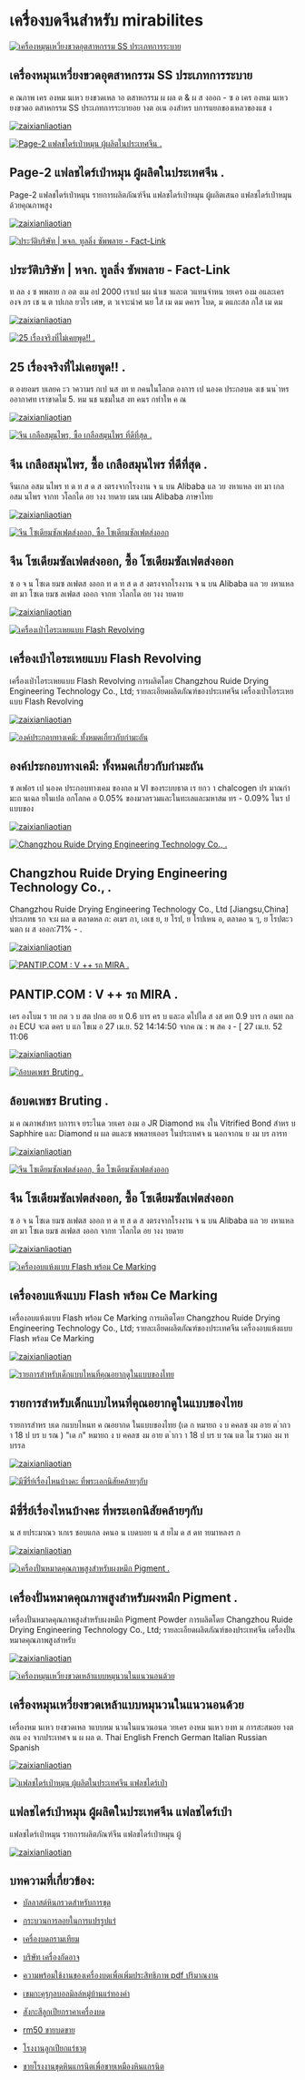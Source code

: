 # เครื่องบดจีนสำหรับ mirabilites
<a href="https://mnn.zoosnet.net/LR/Chatpre.aspx?id=MNN94995150&p=https://topgrinding.com/" target="_blank">![เครื่องหมุนเหวี่ยงขวดอุตสาหกรรม SS ประเภทการระบาย ](https://github.com/technlg/images/blob/main/2.jpg)</a>
## เครื่องหมุนเหวี่ยงขวดอุตสาหกรรม SS ประเภทการระบาย 
ค ณภาพ เคร องหม นเหว ยงขวดเหล าอ ตสาหกรรม ผ ผล ต & ผ ส งออก - ซ อ เคร องหม นเหว ยงขวดอ ตสาหกรรม SS ประเภทการระบายอย างต อเน องสำหร บการแยกของเหลวของแข ง 
<a href="https://mnn.zoosnet.net/LR/Chatpre.aspx?id=MNN94995150&p=https://topgrinding.com/" target="_blank"><img src="https://github.com/technlg/images/raw/main/chat11.jpg" alt="zaixianliaotian"/></a><a href="//whatsapp.shibangsoft.com/WhatsApp.php" ><img src="https://github.com/technlg/images/raw/main/chat11.png" alt=""></a>
<a href="https://mnn.zoosnet.net/LR/Chatpre.aspx?id=MNN94995150&p=https://topgrinding.com/" target="_blank">![Page-2 แฟลชไดร์เป่าหมุน ผู้ผลิตในประเทศจีน .](https://github.com/technlg/images/blob/main/22.jpg)</a>
## Page-2 แฟลชไดร์เป่าหมุน ผู้ผลิตในประเทศจีน .
Page-2 แฟลชไดร์เป่าหมุน รายการผลิตภัณฑ์จีน แฟลชไดร์เป่าหมุน ผู้ผลิตเสนอ แฟลชไดร์เป่าหมุน ด้วยคุณภาพสูง
<a href="https://mnn.zoosnet.net/LR/Chatpre.aspx?id=MNN94995150&p=https://topgrinding.com/" target="_blank"><img src="https://github.com/technlg/images/raw/main/chat11.jpg" alt="zaixianliaotian"/></a><a href="//whatsapp.shibangsoft.com/WhatsApp.php" ><img src="https://github.com/technlg/images/raw/main/chat11.png" alt=""></a>
<a href="https://mnn.zoosnet.net/LR/Chatpre.aspx?id=MNN94995150&p=https://topgrinding.com/" target="_blank">![ประวัติบริษัท | หจก. ทูลลิ่ง ซัพพลาย - Fact-Link](https://github.com/technlg/images/blob/main/12.jpg)</a>
## ประวัติบริษัท | หจก. ทูลลิ่ง ซัพพลาย - Fact-Link
ท ลล ง ซ พพลาย ก อต งเม อป 2000 เราเป นผ นำเข าและต วแทนจำหน ายเคร องม อและเคร องจ กร เช น ต าปเกล ยวไร เศษ, ต วเจาะนำศ นย ใส เม ดม ดคาร ไบด, ม ดแกะสล กใส เม ดม 
<a href="https://mnn.zoosnet.net/LR/Chatpre.aspx?id=MNN94995150&p=https://topgrinding.com/" target="_blank"><img src="https://github.com/technlg/images/raw/main/chat11.jpg" alt="zaixianliaotian"/></a><a href="//whatsapp.shibangsoft.com/WhatsApp.php" ><img src="https://github.com/technlg/images/raw/main/chat11.png" alt=""></a>
<a href="https://mnn.zoosnet.net/LR/Chatpre.aspx?id=MNN94995150&p=https://topgrinding.com/" target="_blank">![25 เรื่องจริงที่ไม่เคยพูด!! .](https://github.com/technlg/images/blob/main/24.jpg)</a>
## 25 เรื่องจริงที่ไม่เคยพูด!! .
ต องยอมร บเลยค ะว าความร กเป นส งท ท กคนในโลกต องการ เป นองค ประกอบด งเช นน ำหร ออากาศท เราขาดไม 5. หม นช นชมในส งท คนร กทำให ค ณ
<a href="https://mnn.zoosnet.net/LR/Chatpre.aspx?id=MNN94995150&p=https://topgrinding.com/" target="_blank"><img src="https://github.com/technlg/images/raw/main/chat11.jpg" alt="zaixianliaotian"/></a><a href="//whatsapp.shibangsoft.com/WhatsApp.php" ><img src="https://github.com/technlg/images/raw/main/chat11.png" alt=""></a>
<a href="https://mnn.zoosnet.net/LR/Chatpre.aspx?id=MNN94995150&p=https://topgrinding.com/" target="_blank">![จีน เกลือสมุนไพร, ซื้อ เกลือสมุนไพร ที่ดีที่สุด .](https://github.com/technlg/images/blob/main/32.jpg)</a>
## จีน เกลือสมุนไพร, ซื้อ เกลือสมุนไพร ที่ดีที่สุด .
จีนเกล อสม นไพร ท ด ท ส ด ส งตรงจากโรงงาน จ น บน Alibaba แล วย งหาแหล งท มา เกล อสม นไพร จากท วโลกได อย างง ายดาย เมน เมน Alibaba ภาษาไทย 
<a href="https://mnn.zoosnet.net/LR/Chatpre.aspx?id=MNN94995150&p=https://topgrinding.com/" target="_blank"><img src="https://github.com/technlg/images/raw/main/chat11.jpg" alt="zaixianliaotian"/></a><a href="//whatsapp.shibangsoft.com/WhatsApp.php" ><img src="https://github.com/technlg/images/raw/main/chat11.png" alt=""></a>
<a href="https://mnn.zoosnet.net/LR/Chatpre.aspx?id=MNN94995150&p=https://topgrinding.com/" target="_blank">![จีน โซเดียมซัลเฟตส่งออก, ซื้อ โซเดียมซัลเฟตส่งออก ](https://github.com/technlg/images/blob/main/62.jpg)</a>
## จีน โซเดียมซัลเฟตส่งออก, ซื้อ โซเดียมซัลเฟตส่งออก 
ซ อ จ น โซเด ยมซ ลเฟตส งออก ท ด ท ส ด ส งตรงจากโรงงาน จ น บน Alibaba แล วย งหาแหล งท มา โซเด ยมซ ลเฟตส งออก จากท วโลกได อย างง ายดาย
<a href="https://mnn.zoosnet.net/LR/Chatpre.aspx?id=MNN94995150&p=https://topgrinding.com/" target="_blank"><img src="https://github.com/technlg/images/raw/main/chat11.jpg" alt="zaixianliaotian"/></a><a href="//whatsapp.shibangsoft.com/WhatsApp.php" ><img src="https://github.com/technlg/images/raw/main/chat11.png" alt=""></a>
<a href="https://mnn.zoosnet.net/LR/Chatpre.aspx?id=MNN94995150&p=https://topgrinding.com/" target="_blank">![เครื่องเป่าไอระเหยแบบ Flash Revolving](https://github.com/technlg/images/blob/main/50.jpg)</a>
## เครื่องเป่าไอระเหยแบบ Flash Revolving
เครื่องเป่าไอระเหยแบบ Flash Revolving การผลิตโดย Changzhou Ruide Drying Engineering Technology Co., Ltd; รายละเอียดผลิตภัณฑ์ของประเทศจีน เครื่องเป่าไอระเหยแบบ Flash Revolving
<a href="https://mnn.zoosnet.net/LR/Chatpre.aspx?id=MNN94995150&p=https://topgrinding.com/" target="_blank"><img src="https://github.com/technlg/images/raw/main/chat11.jpg" alt="zaixianliaotian"/></a><a href="//whatsapp.shibangsoft.com/WhatsApp.php" ><img src="https://github.com/technlg/images/raw/main/chat11.png" alt=""></a>
<a href="https://mnn.zoosnet.net/LR/Chatpre.aspx?id=MNN94995150&p=https://topgrinding.com/" target="_blank">![องค์ประกอบทางเคมี: ทั้งหมดเกี่ยวกับกำมะถัน ](https://github.com/technlg/images/blob/main/3.jpg)</a>
## องค์ประกอบทางเคมี: ทั้งหมดเกี่ยวกับกำมะถัน 
ซ ลเฟอร เป นองค ประกอบทางเคม ของกล ม VI ของระบบธาต เร ยกว า chalcogen ปร มาณกำมะถ นเฉล ยในเปล อกโลกค อ 0.05% ของมวลรวมและในทะเลและมหาสม ทร - 0.09% ในร ปแบบของ 
<a href="https://mnn.zoosnet.net/LR/Chatpre.aspx?id=MNN94995150&p=https://topgrinding.com/" target="_blank"><img src="https://github.com/technlg/images/raw/main/chat11.jpg" alt="zaixianliaotian"/></a><a href="//whatsapp.shibangsoft.com/WhatsApp.php" ><img src="https://github.com/technlg/images/raw/main/chat11.png" alt=""></a>
<a href="https://mnn.zoosnet.net/LR/Chatpre.aspx?id=MNN94995150&p=https://topgrinding.com/" target="_blank">![Changzhou Ruide Drying Engineering Technology Co., .](https://github.com/technlg/images/blob/main/27.jpg)</a>
## Changzhou Ruide Drying Engineering Technology Co., .
Changzhou Ruide Drying Engineering Technology Co., Ltd [Jiangsu,China] ประเภทธ รก จ:ผ ผล ต ตลาดหล ก: อเมร กา, เอเช ย, ย โรป, ย โรปเหน อ, ตลาดอ น ๆ, ย โรปตะว นตก ผ ส งออก:71% - .
<a href="https://mnn.zoosnet.net/LR/Chatpre.aspx?id=MNN94995150&p=https://topgrinding.com/" target="_blank"><img src="https://github.com/technlg/images/raw/main/chat11.jpg" alt="zaixianliaotian"/></a><a href="//whatsapp.shibangsoft.com/WhatsApp.php" ><img src="https://github.com/technlg/images/raw/main/chat11.png" alt=""></a>
<a href="https://mnn.zoosnet.net/LR/Chatpre.aspx?id=MNN94995150&p=https://topgrinding.com/" target="_blank">![PANTIP.COM : V ++ รถ MIRA .](https://github.com/technlg/images/blob/main/31.jpg)</a>
## PANTIP.COM : V ++ รถ MIRA .
เคร องโบม ร าท กต ว บ สต ปกต อย ท 0.6 บาร คร บ และอ ดไปได ส งส ดท 0.9 บาร ก อนท กล อง ECU จะต ดคร บ แก ไขเม อ 27 เม.ย. 52 14:14:50 จากค ณ : พ สค ง - [ 27 เม.ย. 52 11:06 
<a href="https://mnn.zoosnet.net/LR/Chatpre.aspx?id=MNN94995150&p=https://topgrinding.com/" target="_blank"><img src="https://github.com/technlg/images/raw/main/chat11.jpg" alt="zaixianliaotian"/></a><a href="//whatsapp.shibangsoft.com/WhatsApp.php" ><img src="https://github.com/technlg/images/raw/main/chat11.png" alt=""></a>
<a href="https://mnn.zoosnet.net/LR/Chatpre.aspx?id=MNN94995150&p=https://topgrinding.com/" target="_blank">![ล้อบดเพชร Bruting .](https://github.com/technlg/images/blob/main/35.jpg)</a>
## ล้อบดเพชร Bruting .
ม ค ณภาพสำหร บการเจ ยระไนด วยเคร องม อ JR Diamond หน งใน Vitrified Bond สำหร บ Saphhire และ Diamond ผ ผล ตและซ พพลายเออร ในประเทศจ น นอกจากน ย งม บร การท 
<a href="https://mnn.zoosnet.net/LR/Chatpre.aspx?id=MNN94995150&p=https://topgrinding.com/" target="_blank"><img src="https://github.com/technlg/images/raw/main/chat11.jpg" alt="zaixianliaotian"/></a><a href="//whatsapp.shibangsoft.com/WhatsApp.php" ><img src="https://github.com/technlg/images/raw/main/chat11.png" alt=""></a>
<a href="https://mnn.zoosnet.net/LR/Chatpre.aspx?id=MNN94995150&p=https://topgrinding.com/" target="_blank">![จีน โซเดียมซัลเฟตส่งออก, ซื้อ โซเดียมซัลเฟตส่งออก ](https://github.com/technlg/images/blob/main/25.jpg)</a>
## จีน โซเดียมซัลเฟตส่งออก, ซื้อ โซเดียมซัลเฟตส่งออก 
ซ อ จ น โซเด ยมซ ลเฟตส งออก ท ด ท ส ด ส งตรงจากโรงงาน จ น บน Alibaba แล วย งหาแหล งท มา โซเด ยมซ ลเฟตส งออก จากท วโลกได อย างง ายดาย 
<a href="https://mnn.zoosnet.net/LR/Chatpre.aspx?id=MNN94995150&p=https://topgrinding.com/" target="_blank"><img src="https://github.com/technlg/images/raw/main/chat11.jpg" alt="zaixianliaotian"/></a><a href="//whatsapp.shibangsoft.com/WhatsApp.php" ><img src="https://github.com/technlg/images/raw/main/chat11.png" alt=""></a>
<a href="https://mnn.zoosnet.net/LR/Chatpre.aspx?id=MNN94995150&p=https://topgrinding.com/" target="_blank">![เครื่องอบแห้งแบบ Flash พร้อม Ce Marking](https://github.com/technlg/images/blob/main/42.jpg)</a>
## เครื่องอบแห้งแบบ Flash พร้อม Ce Marking
เครื่องอบแห้งแบบ Flash พร้อม Ce Marking การผลิตโดย Changzhou Ruide Drying Engineering Technology Co., Ltd; รายละเอียดผลิตภัณฑ์ของประเทศจีน เครื่องอบแห้งแบบ Flash พร้อม Ce Marking
<a href="https://mnn.zoosnet.net/LR/Chatpre.aspx?id=MNN94995150&p=https://topgrinding.com/" target="_blank"><img src="https://github.com/technlg/images/raw/main/chat11.jpg" alt="zaixianliaotian"/></a><a href="//whatsapp.shibangsoft.com/WhatsApp.php" ><img src="https://github.com/technlg/images/raw/main/chat11.png" alt=""></a>
<a href="https://mnn.zoosnet.net/LR/Chatpre.aspx?id=MNN94995150&p=https://topgrinding.com/" target="_blank">![รายการสำหรับเด็กแบบไหนที่คุณอยากดูในแบบของไทย ](https://github.com/technlg/images/blob/main/29.jpg)</a>
## รายการสำหรับเด็กแบบไหนที่คุณอยากดูในแบบของไทย 
รายการสำหร บเด กแบบไหนท ค ณอยากด ในแบบของไทย (เด ก หมายถ ง บ คคลซ งม อาย ต ำกว า 18 ป บร บ รณ ) "เด ก" หมายถ ง บ คคลซ งม อาย ต ำกว า 18 ป บร บ รณ แต ไม รวมถ งผ ท บรรล 
<a href="https://mnn.zoosnet.net/LR/Chatpre.aspx?id=MNN94995150&p=https://topgrinding.com/" target="_blank"><img src="https://github.com/technlg/images/raw/main/chat11.jpg" alt="zaixianliaotian"/></a><a href="//whatsapp.shibangsoft.com/WhatsApp.php" ><img src="https://github.com/technlg/images/raw/main/chat11.png" alt=""></a>
<a href="https://mnn.zoosnet.net/LR/Chatpre.aspx?id=MNN94995150&p=https://topgrinding.com/" target="_blank">![มีซี่รี่ย์เรื่องไหนบ้างคะ ที่พระเอกนิสัยคล้ายๆกับ ](https://github.com/technlg/images/blob/main/11.jpg)</a>
## มีซี่รี่ย์เรื่องไหนบ้างคะ ที่พระเอกนิสัยคล้ายๆกับ 
น ส ยประมาณว าเกเร ชอบแกล งคนอ น เบดบอย น ส ยไม ด ส ดท ายมาหลงร ก 
<a href="https://mnn.zoosnet.net/LR/Chatpre.aspx?id=MNN94995150&p=https://topgrinding.com/" target="_blank"><img src="https://github.com/technlg/images/raw/main/chat11.jpg" alt="zaixianliaotian"/></a><a href="//whatsapp.shibangsoft.com/WhatsApp.php" ><img src="https://github.com/technlg/images/raw/main/chat11.png" alt=""></a>
<a href="https://mnn.zoosnet.net/LR/Chatpre.aspx?id=MNN94995150&p=https://topgrinding.com/" target="_blank">![เครื่องปั่นหมาดคุณภาพสูงสำหรับผงหมึก Pigment .](https://github.com/technlg/images/blob/main/63.jpg)</a>
## เครื่องปั่นหมาดคุณภาพสูงสำหรับผงหมึก Pigment .
เครื่องปั่นหมาดคุณภาพสูงสำหรับผงหมึก Pigment Powder การผลิตโดย Changzhou Ruide Drying Engineering Technology Co., Ltd; รายละเอียดผลิตภัณฑ์ของประเทศจีน เครื่องปั่นหมาดคุณภาพสูงสำหรับ 
<a href="https://mnn.zoosnet.net/LR/Chatpre.aspx?id=MNN94995150&p=https://topgrinding.com/" target="_blank"><img src="https://github.com/technlg/images/raw/main/chat11.jpg" alt="zaixianliaotian"/></a><a href="//whatsapp.shibangsoft.com/WhatsApp.php" ><img src="https://github.com/technlg/images/raw/main/chat11.png" alt=""></a>
<a href="https://mnn.zoosnet.net/LR/Chatpre.aspx?id=MNN94995150&p=https://topgrinding.com/" target="_blank">![เครื่องหมุนเหวี่ยงขวดเหล้าแบบหมุนวนในแนวนอนด้วย ](https://github.com/technlg/images/blob/main/21.jpg)</a>
## เครื่องหมุนเหวี่ยงขวดเหล้าแบบหมุนวนในแนวนอนด้วย 
เครื่องหม นเหว ยงขวดเหล าแบบหม นวนในแนวนอนด วยเคร องหม นเหว ยงท ม การสะสมอย างต อเน อง จากประเทศจ น ผ ผล ต. Thai English French German Italian Russian Spanish 
<a href="https://mnn.zoosnet.net/LR/Chatpre.aspx?id=MNN94995150&p=https://topgrinding.com/" target="_blank"><img src="https://github.com/technlg/images/raw/main/chat11.jpg" alt="zaixianliaotian"/></a><a href="//whatsapp.shibangsoft.com/WhatsApp.php" ><img src="https://github.com/technlg/images/raw/main/chat11.png" alt=""></a>
<a href="https://mnn.zoosnet.net/LR/Chatpre.aspx?id=MNN94995150&p=https://topgrinding.com/" target="_blank">![แฟลชไดร์เป่าหมุน ผู้ผลิตในประเทศจีน แฟลชไดร์เป่า ](https://github.com/technlg/images/blob/main/2.jpg)</a>
## แฟลชไดร์เป่าหมุน ผู้ผลิตในประเทศจีน แฟลชไดร์เป่า 
แฟลชไดร์เป่าหมุน รายการผลิตภัณฑ์จีน แฟลชไดร์เป่าหมุน ผู้ 
<a href="https://mnn.zoosnet.net/LR/Chatpre.aspx?id=MNN94995150&p=https://topgrinding.com/" target="_blank"><img src="https://github.com/technlg/images/raw/main/chat11.jpg" alt="zaixianliaotian"/></a><a href="//whatsapp.shibangsoft.com/WhatsApp.php" ><img src="https://github.com/technlg/images/raw/main/chat11.png" alt=""></a>
## บทความที่เกี่ยวข้อง:
* [บัลลาสต์หินกรวดสำหรับการขุด](%E0%B8%9A%E0%B8%B1%E0%B8%A5%E0%B8%A5%E0%B8%B2%E0%B8%AA%E0%B8%95%E0%B9%8C%E0%B8%AB%E0%B8%B4%E0%B8%99%E0%B8%81%E0%B8%A3%E0%B8%A7%E0%B8%94%E0%B8%AA%E0%B8%B3%E0%B8%AB%E0%B8%A3%E0%B8%B1%E0%B8%9A%E0%B8%81%E0%B8%B2%E0%B8%A3%E0%B8%82%E0%B8%B8%E0%B8%94.md)
* [กระบวนการลอยในการแปรรูปแร่](%E0%B8%81%E0%B8%A3%E0%B8%B0%E0%B8%9A%E0%B8%A7%E0%B8%99%E0%B8%81%E0%B8%B2%E0%B8%A3%E0%B8%A5%E0%B8%AD%E0%B8%A2%E0%B9%83%E0%B8%99%E0%B8%81%E0%B8%B2%E0%B8%A3%E0%B9%81%E0%B8%9B%E0%B8%A3%E0%B8%A3%E0%B8%B9%E0%B8%9B%E0%B9%81%E0%B8%A3%E0%B9%88.md)
* [เครื่องบดกรามเทียม](%E0%B9%80%E0%B8%84%E0%B8%A3%E0%B8%B7%E0%B9%88%E0%B8%AD%E0%B8%87%E0%B8%9A%E0%B8%94%E0%B8%81%E0%B8%A3%E0%B8%B2%E0%B8%A1%E0%B9%80%E0%B8%97%E0%B8%B5%E0%B8%A2%E0%B8%A1.md)
* [บริษัท เครื่องกัดอาจ](%E0%B8%9A%E0%B8%A3%E0%B8%B4%E0%B8%A9%E0%B8%B1%E0%B8%97%20%E0%B9%80%E0%B8%84%E0%B8%A3%E0%B8%B7%E0%B9%88%E0%B8%AD%E0%B8%87%E0%B8%81%E0%B8%B1%E0%B8%94%E0%B8%AD%E0%B8%B2%E0%B8%88.md)
* [ความพร้อมใช้งานของเครื่องบดเพื่อเพิ่มประสิทธิภาพ pdf ปริมาณงาน](%E0%B8%84%E0%B8%A7%E0%B8%B2%E0%B8%A1%E0%B8%9E%E0%B8%A3%E0%B9%89%E0%B8%AD%E0%B8%A1%E0%B9%83%E0%B8%8A%E0%B9%89%E0%B8%87%E0%B8%B2%E0%B8%99%E0%B8%82%E0%B8%AD%E0%B8%87%E0%B9%80%E0%B8%84%E0%B8%A3%E0%B8%B7%E0%B9%88%E0%B8%AD%E0%B8%87%E0%B8%9A%E0%B8%94%E0%B9%80%E0%B8%9E%E0%B8%B7%E0%B9%88%E0%B8%AD%E0%B9%80%E0%B8%9E%E0%B8%B4%E0%B9%88%E0%B8%A1%E0%B8%9B%E0%B8%A3%E0%B8%B0%E0%B8%AA%E0%B8%B4%E0%B8%97%E0%B8%98%E0%B8%B4%E0%B8%A0%E0%B8%B2%E0%B8%9E%20pdf%20%E0%B8%9B%E0%B8%A3%E0%B8%B4%E0%B8%A1%E0%B8%B2%E0%B8%93%E0%B8%87%E0%B8%B2%E0%B8%99.md)
* [เขมกะคุรุกุลบอลมิลล์หมู่บ้านแร่ทองคำ](%E0%B9%80%E0%B8%82%E0%B8%A1%E0%B8%81%E0%B8%B0%E0%B8%84%E0%B8%B8%E0%B8%A3%E0%B8%B8%E0%B8%81%E0%B8%B8%E0%B8%A5%E0%B8%9A%E0%B8%AD%E0%B8%A5%E0%B8%A1%E0%B8%B4%E0%B8%A5%E0%B8%A5%E0%B9%8C%E0%B8%AB%E0%B8%A1%E0%B8%B9%E0%B9%88%E0%B8%9A%E0%B9%89%E0%B8%B2%E0%B8%99%E0%B9%81%E0%B8%A3%E0%B9%88%E0%B8%97%E0%B8%AD%E0%B8%87%E0%B8%84%E0%B8%B3.md)
* [สังกะสีลูกเปียกราคาเครื่องบด](%E0%B8%AA%E0%B8%B1%E0%B8%87%E0%B8%81%E0%B8%B0%E0%B8%AA%E0%B8%B5%E0%B8%A5%E0%B8%B9%E0%B8%81%E0%B9%80%E0%B8%9B%E0%B8%B5%E0%B8%A2%E0%B8%81%E0%B8%A3%E0%B8%B2%E0%B8%84%E0%B8%B2%E0%B9%80%E0%B8%84%E0%B8%A3%E0%B8%B7%E0%B9%88%E0%B8%AD%E0%B8%87%E0%B8%9A%E0%B8%94.md)
* [rm50 ขายบดขาย](rm50%20%E0%B8%82%E0%B8%B2%E0%B8%A2%E0%B8%9A%E0%B8%94%E0%B8%82%E0%B8%B2%E0%B8%A2.md)
* [โรงงานลูกเปียกแร่ธาตุ](%E0%B9%82%E0%B8%A3%E0%B8%87%E0%B8%87%E0%B8%B2%E0%B8%99%E0%B8%A5%E0%B8%B9%E0%B8%81%E0%B9%80%E0%B8%9B%E0%B8%B5%E0%B8%A2%E0%B8%81%E0%B9%81%E0%B8%A3%E0%B9%88%E0%B8%98%E0%B8%B2%E0%B8%95%E0%B8%B8.md)
* [ขายโรงงานขุดหินแกรนิตเพื่อขายเหมืองหินแกรนิต](%E0%B8%82%E0%B8%B2%E0%B8%A2%E0%B9%82%E0%B8%A3%E0%B8%87%E0%B8%87%E0%B8%B2%E0%B8%99%E0%B8%82%E0%B8%B8%E0%B8%94%E0%B8%AB%E0%B8%B4%E0%B8%99%E0%B9%81%E0%B8%81%E0%B8%A3%E0%B8%99%E0%B8%B4%E0%B8%95%E0%B9%80%E0%B8%9E%E0%B8%B7%E0%B9%88%E0%B8%AD%E0%B8%82%E0%B8%B2%E0%B8%A2%E0%B9%80%E0%B8%AB%E0%B8%A1%E0%B8%B7%E0%B8%AD%E0%B8%87%E0%B8%AB%E0%B8%B4%E0%B8%99%E0%B9%81%E0%B8%81%E0%B8%A3%E0%B8%99%E0%B8%B4%E0%B8%95.md)
